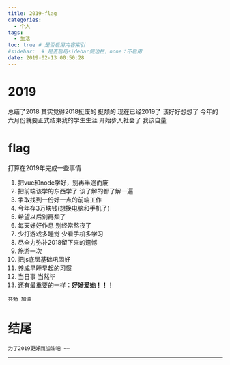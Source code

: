 ```yaml
---
title: 2019-flag
categories:
  - 个人
tags:
  - 生活
toc: true # 是否启用内容索引
#sidebar:  # 是否启用sidebar侧边栏，none：不启用
date: 2019-02-13 00:50:28
---
```


# 2019 
总结了2018 其实觉得2018挺废的 挺颓的 现在已经2019了 该好好想想了 今年的六月份就要正式结束我的学生生涯 开始步入社会了 我该自量 
# flag
打算在2019年完成一些事情

 1. 把vue和node学好，别再半途而废
 2. 把前端该学的东西学了 该了解的都了解一遍
 3. 争取找到一份好一点的前端工作
 4. 今年存3万块钱(想换电脑和手机了)
 5. 希望以后别再颓了
 6. 每天好好作息 别经常熬夜了 
 7. 少打游戏多睡觉 少看手机多学习
 8. 尽全力弥补2018留下来的遗憾
 9. 旅游一次
 10. 把js底层基础巩固好
 11. 养成早睡早起的习惯
 12. 当日事 当然毕
 13. 还有最重要的一样：**好好爱她！！！**
  ~~~
  共勉 加油
  ~~~
# 结尾

``` 
为了2019更好而加油吧 ~~
```


----------


